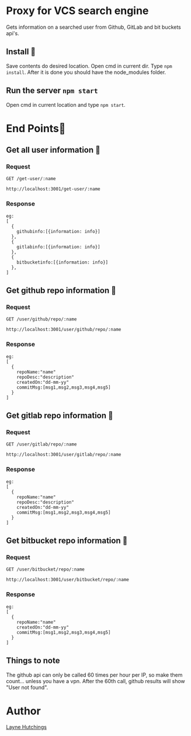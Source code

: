 # Proxy for VCS search engine

Gets information on a searched user from Github, GitLab and bit buckets api's.

## Install 🚀️

Save contents do desired location. Open cmd in current dir. Type ```npm install```. After it is done you should have the node_modules folder.

## Run the server `npm start`

Open cmd in current location and type ```npm start```.

# End Points🎉️

## Get all user information 🚀️

### Request

`GET /get-user/:name`

`http://localhost:3001/get-user/:name`

### Response

```
eg:
[
  {
    githubinfo:[{information: info}]
  },
  {
    gitlabinfo:[{information: info}]
  },
  {
    bitbucketinfo:[{information: info}]
  },
]
```

## Get github repo information 🚀️

### Request

`GET /user/github/repo/:name`

`http://localhost:3001/user/github/repo/:name`

### Response

```
eg:
[
  {
    repoName:"name"
    repoDesc:"description"
    createdOn:"dd-mm-yy"
    commitMsg:[msg1,msg2,msg3,msg4,msg5]
  }
]
```

## Get gitlab repo information 🚀️

### Request

`GET /user/gitlab/repo/:name`

`http://localhost:3001/user/gitlab/repo/:name`

### Response

```
eg:
[
  {
    repoName:"name"
    repoDesc:"description"
    createdOn:"dd-mm-yy"
    commitMsg:[msg1,msg2,msg3,msg4,msg5]
  }
]
```

## Get bitbucket repo information 🚀️

### Request

`GET /user/bitbucket/repo/:name`

`http://localhost:3001/user/bitbucket/repo/:name`

### Response

```
eg:
[
  {
    repoName:"name"
    createdOn:"dd-mm-yy"
    commitMsg:[msg1,msg2,msg3,msg4,msg5]
  }
]
```

## Things to note

The github api can only be called 60 times per hour per IP, so make them count... unless you have  a vpn. After the 60th call, github results will show "User not found".

# Author

[Layne Hutchings](https://github.com/layne74)
